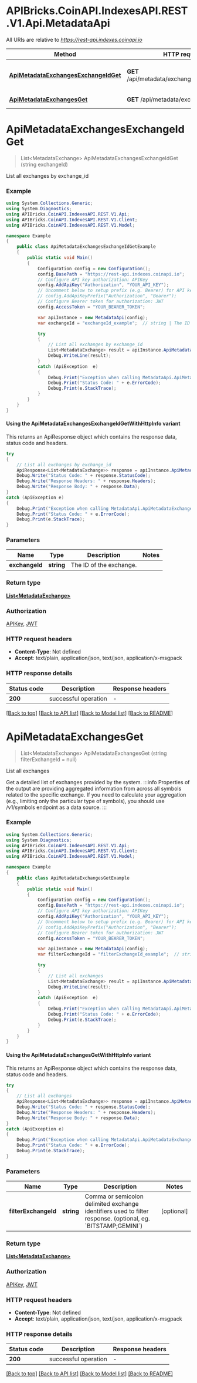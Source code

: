 # APIBricks.CoinAPI.IndexesAPI.REST.V1.Api.MetadataApi

All URIs are relative to *https://rest-api.indexes.coinapi.io*

| Method | HTTP request | Description |
|--------|--------------|-------------|
| [**ApiMetadataExchangesExchangeIdGet**](MetadataApi.md#apimetadataexchangesexchangeidget) | **GET** /api/metadata/exchanges/{exchange_id} | List all exchanges by exchange_id |
| [**ApiMetadataExchangesGet**](MetadataApi.md#apimetadataexchangesget) | **GET** /api/metadata/exchanges | List all exchanges |

<a id="apimetadataexchangesexchangeidget"></a>
# **ApiMetadataExchangesExchangeIdGet**
> List&lt;MetadataExchange&gt; ApiMetadataExchangesExchangeIdGet (string exchangeId)

List all exchanges by exchange_id

### Example
```csharp
using System.Collections.Generic;
using System.Diagnostics;
using APIBricks.CoinAPI.IndexesAPI.REST.V1.Api;
using APIBricks.CoinAPI.IndexesAPI.REST.V1.Client;
using APIBricks.CoinAPI.IndexesAPI.REST.V1.Model;

namespace Example
{
    public class ApiMetadataExchangesExchangeIdGetExample
    {
        public static void Main()
        {
            Configuration config = new Configuration();
            config.BasePath = "https://rest-api.indexes.coinapi.io";
            // Configure API key authorization: APIKey
            config.AddApiKey("Authorization", "YOUR_API_KEY");
            // Uncomment below to setup prefix (e.g. Bearer) for API key, if needed
            // config.AddApiKeyPrefix("Authorization", "Bearer");
            // Configure Bearer token for authorization: JWT
            config.AccessToken = "YOUR_BEARER_TOKEN";

            var apiInstance = new MetadataApi(config);
            var exchangeId = "exchangeId_example";  // string | The ID of the exchange.

            try
            {
                // List all exchanges by exchange_id
                List<MetadataExchange> result = apiInstance.ApiMetadataExchangesExchangeIdGet(exchangeId);
                Debug.WriteLine(result);
            }
            catch (ApiException  e)
            {
                Debug.Print("Exception when calling MetadataApi.ApiMetadataExchangesExchangeIdGet: " + e.Message);
                Debug.Print("Status Code: " + e.ErrorCode);
                Debug.Print(e.StackTrace);
            }
        }
    }
}
```

#### Using the ApiMetadataExchangesExchangeIdGetWithHttpInfo variant
This returns an ApiResponse object which contains the response data, status code and headers.

```csharp
try
{
    // List all exchanges by exchange_id
    ApiResponse<List<MetadataExchange>> response = apiInstance.ApiMetadataExchangesExchangeIdGetWithHttpInfo(exchangeId);
    Debug.Write("Status Code: " + response.StatusCode);
    Debug.Write("Response Headers: " + response.Headers);
    Debug.Write("Response Body: " + response.Data);
}
catch (ApiException e)
{
    Debug.Print("Exception when calling MetadataApi.ApiMetadataExchangesExchangeIdGetWithHttpInfo: " + e.Message);
    Debug.Print("Status Code: " + e.ErrorCode);
    Debug.Print(e.StackTrace);
}
```

### Parameters

| Name | Type | Description | Notes |
|------|------|-------------|-------|
| **exchangeId** | **string** | The ID of the exchange. |  |

### Return type

[**List&lt;MetadataExchange&gt;**](MetadataExchange.md)

### Authorization

[APIKey](../README.md#APIKey), [JWT](../README.md#JWT)

### HTTP request headers

 - **Content-Type**: Not defined
 - **Accept**: text/plain, application/json, text/json, application/x-msgpack


### HTTP response details
| Status code | Description | Response headers |
|-------------|-------------|------------------|
| **200** | successful operation |  -  |

[[Back to top]](#) [[Back to API list]](../../README.md#documentation-for-api-endpoints) [[Back to Model list]](../../README.md#documentation-for-models) [[Back to README]](../../README.md)

<a id="apimetadataexchangesget"></a>
# **ApiMetadataExchangesGet**
> List&lt;MetadataExchange&gt; ApiMetadataExchangesGet (string filterExchangeId = null)

List all exchanges

Get a detailed list of exchanges provided by the system.              :::info Properties of the output are providing aggregated information from across all symbols related to the specific exchange. If you need to calculate your aggregation (e.g., limiting only the particular type of symbols), you should use /v1/symbols endpoint as a data source. :::

### Example
```csharp
using System.Collections.Generic;
using System.Diagnostics;
using APIBricks.CoinAPI.IndexesAPI.REST.V1.Api;
using APIBricks.CoinAPI.IndexesAPI.REST.V1.Client;
using APIBricks.CoinAPI.IndexesAPI.REST.V1.Model;

namespace Example
{
    public class ApiMetadataExchangesGetExample
    {
        public static void Main()
        {
            Configuration config = new Configuration();
            config.BasePath = "https://rest-api.indexes.coinapi.io";
            // Configure API key authorization: APIKey
            config.AddApiKey("Authorization", "YOUR_API_KEY");
            // Uncomment below to setup prefix (e.g. Bearer) for API key, if needed
            // config.AddApiKeyPrefix("Authorization", "Bearer");
            // Configure Bearer token for authorization: JWT
            config.AccessToken = "YOUR_BEARER_TOKEN";

            var apiInstance = new MetadataApi(config);
            var filterExchangeId = "filterExchangeId_example";  // string | Comma or semicolon delimited exchange identifiers used to filter response. (optional, eg. `BITSTAMP;GEMINI`) (optional) 

            try
            {
                // List all exchanges
                List<MetadataExchange> result = apiInstance.ApiMetadataExchangesGet(filterExchangeId);
                Debug.WriteLine(result);
            }
            catch (ApiException  e)
            {
                Debug.Print("Exception when calling MetadataApi.ApiMetadataExchangesGet: " + e.Message);
                Debug.Print("Status Code: " + e.ErrorCode);
                Debug.Print(e.StackTrace);
            }
        }
    }
}
```

#### Using the ApiMetadataExchangesGetWithHttpInfo variant
This returns an ApiResponse object which contains the response data, status code and headers.

```csharp
try
{
    // List all exchanges
    ApiResponse<List<MetadataExchange>> response = apiInstance.ApiMetadataExchangesGetWithHttpInfo(filterExchangeId);
    Debug.Write("Status Code: " + response.StatusCode);
    Debug.Write("Response Headers: " + response.Headers);
    Debug.Write("Response Body: " + response.Data);
}
catch (ApiException e)
{
    Debug.Print("Exception when calling MetadataApi.ApiMetadataExchangesGetWithHttpInfo: " + e.Message);
    Debug.Print("Status Code: " + e.ErrorCode);
    Debug.Print(e.StackTrace);
}
```

### Parameters

| Name | Type | Description | Notes |
|------|------|-------------|-------|
| **filterExchangeId** | **string** | Comma or semicolon delimited exchange identifiers used to filter response. (optional, eg. &#x60;BITSTAMP;GEMINI&#x60;) | [optional]  |

### Return type

[**List&lt;MetadataExchange&gt;**](MetadataExchange.md)

### Authorization

[APIKey](../README.md#APIKey), [JWT](../README.md#JWT)

### HTTP request headers

 - **Content-Type**: Not defined
 - **Accept**: text/plain, application/json, text/json, application/x-msgpack


### HTTP response details
| Status code | Description | Response headers |
|-------------|-------------|------------------|
| **200** | successful operation |  -  |

[[Back to top]](#) [[Back to API list]](../../README.md#documentation-for-api-endpoints) [[Back to Model list]](../../README.md#documentation-for-models) [[Back to README]](../../README.md)

